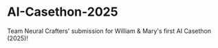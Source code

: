 # AI-Casethon-2025
Team Neural Crafters' submission for William &amp; Mary's first AI Casethon (2025)! 
